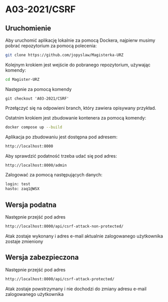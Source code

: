 # A03-2021/CSRF

## Uruchomienie

Aby uruchomić aplikację lokalnie za pomocą Dockera, najpierw musimy pobrać repozytorium za pomocą polecenia:

```bash
git clone https://github.com/jopyslaw/Magisterka-URZ
```
Kolejnym krokiem jest wejście do pobranego repozytorium, używając komendy:

```bash
cd Magister-URZ
```

Następnie za pomocą komendy

```git
git checkout 'A03-2021/CSRF'
```

Przełączyć się na odpowieni branch, który zawiera opisywany przykład.

Ostatnim krokiem jest zbudowanie kontenera za pomocą komendy:

```bash
docker compose up --build
```

Aplikacja po zbudowaniu jest dostępna pod adresem:

```bash
http://localhost:8000
```

Aby sprawdzić podatność trzeba udać się pod adres: 

```bash
http://localhost:8000/admin
```
Zalogować za pomocą następujących danych:

```bash
login: test
hasło: zaq1@WSX
```

## Wersja podatna

Następnie przejść pod adres 
```bash
http://localhost:8000/api/csrf-attack-non-protected/
```

Atak zostaje wykonany i adres e-mail aktualnie zalogowanego użytkownika zostaje zmieniony

## Wersja zabezpieczona

Następnie przejść pod adres 
```bash
http://localhost:8000/api/csrf-attack-protected/
```

Atak zostaje powstrzymany i nie dochodzi do zmiany adresu e-mail zalogowanego użytkownika
